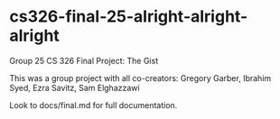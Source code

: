 # cs326-final-25-alright-alright-alright
Group 25 CS 326 Final Project: The Gist

This was a group project with all co-creators:
Gregory Garber,
Ibrahim Syed,
Ezra Savitz,
Sam Elghazzawi

Look to docs/final.md for full documentation.
